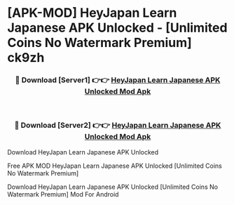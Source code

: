 # [APK-MOD] HeyJapan  Learn Japanese APK Unlocked - [Unlimited Coins No Watermark Premium] ck9zh



<div align="center">
<h3>🔴 Download [Server1] 👉👉 <a href="https://momento.my/?title=HeyJapan__Learn_Japanese_APK_Unlocked">HeyJapan  Learn Japanese APK Unlocked Mod Apk</a></h3><br>

<h3>🔴 Download [Server2] 👉👉 <a href="https://momento.my/?title=HeyJapan__Learn_Japanese_APK_Unlocked">HeyJapan  Learn Japanese APK Unlocked Mod Apk</a></h3>
</div>



Download HeyJapan  Learn Japanese APK Unlocked 

Free APK MOD HeyJapan  Learn Japanese APK Unlocked [Unlimited Coins No Watermark Premium]

Download HeyJapan  Learn Japanese APK Unlocked [Unlimited Coins No Watermark Premium] Mod For Android
